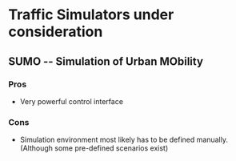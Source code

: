 # Traffic Simulators under consideration

## SUMO -- Simulation of Urban MObility
### Pros
 * Very powerful control interface
### Cons
 * Simulation environment most likely has to be defined manually. (Although some pre-defined scenarios exist)
 
